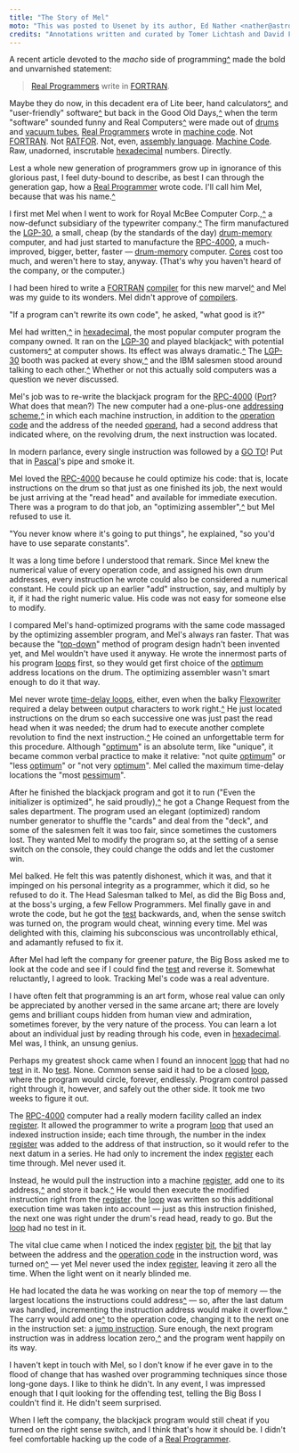 ```yaml
---
title: "The Story of Mel"
moto: "This was posted to Usenet by its author, Ed Nather <nather@astro.as.utexas.edu>, on May 21, 1983."
credits: "Annotations written and curated by Tomer Lichtash and David Frankiel"
---
```


A recent article devoted to the _macho_ side of programming[^](annotations/recent-article)
made the bold and unvarnished statement:

> [Real Programmers](glossary/real-programmer) write in [FORTRAN](glossary/fortran).

Maybe they do now,
in this decadent era of
Lite beer, hand calculators[^](annotations/calculators), and "user-friendly" software[^](annotations/user-friendly-quatations)
but back in the Good Old Days,[^](annotations/story-timeline-estimation)
when the term "software" sounded funny
and Real Computers[^](annotations/real-computers) were made out of [drums](glossary/drum-memory) and [vacuum tubes](glossary/vacuum-tube),
[Real Programmers](glossary/real-programmer) wrote in [machine code](glossary/machine-code).
Not [FORTRAN](glossary/fortran). Not [RATFOR](glossary/ratfor). Not, even, [assembly language](glossary/assembly-language).
[Machine Code](glossary/machine-code).
Raw, unadorned, inscrutable [hexadecimal](glossary/hexadecimal) numbers.
Directly.

Lest a whole new generation of programmers
grow up in ignorance of this glorious past,
I feel duty-bound to describe,
as best I can through the generation gap,
how a [Real Programmer](glossary/real-programmer) wrote code.
I'll call him Mel,
because that was his name.[^](annotations/mel-kaye-bio)

I first met Mel when I went to work for Royal McBee Computer Corp.,[^](annotations/the-timeline-of-royal-mcbee)
a now-defunct subsidiary of the typewriter company.[^](annotations/now-defunct-subsidiary)
The firm manufactured the [LGP-30](glossary/lgp-30),
a small, cheap (by the standards of the day)
[drum-memory](glossary/drum-memory) computer,
and had just started to manufacture
the [RPC-4000](glossary/rpc-4000), a much-improved,
bigger, better, faster — [drum-memory](glossary/drum-memory) computer.
[Cores](glossary/magnetic-core-memory) cost too much,
and weren't here to stay, anyway.
(That's why you haven't heard of the company,
or the computer.)

I had been hired to write a [FORTRAN](glossary/fortran) [compiler](glossary/compiler)
for this new marvel[^](annotations/librazette-marvel) and Mel was my guide to its wonders.
Mel didn't approve of [compilers](glossary/compiler).

"If a program can't rewrite its own code",
he asked, "what good is it?"

Mel had written,[^](annotations/handwritten-code)
in [hexadecimal](glossary/hexadecimal),
the most popular computer program the company owned.
It ran on the [LGP-30](glossary/lgp-30)
and played blackjack[^](annotations/mels-blackjack-game) with potential customers[^](annotations/librazette-chicago-automation-show)
at computer shows.
Its effect was always dramatic.[^](annotations/librazette-quote-1)
The [LGP-30](glossary/lgp-30) booth was packed at every show,[^](annotations/librazette-quote-2)
and the IBM salesmen stood around
talking to each other.[^](annotations/librazette-quote-3)
Whether or not this actually sold computers
was a question we never discussed.

Mel's job was to re-write
the blackjack program for the [RPC-4000](glossary/rpc-4000)
([Port](glossary/port)? What does that mean?)
The new computer had a one-plus-one
[addressing scheme](glossary/addressing-scheme),[^](annotations/instruction1)
in which each machine instruction,
in addition to the [operation code](glossary/operation-code)
and the address of the needed [operand](glossary/operand),
had a second address that indicated where, on the revolving drum,
the next instruction was located.

In modern parlance,
every single instruction was followed by a [GO TO](glossary/goto)!
Put that in [Pascal](glossary/pascal)'s pipe and smoke it.

Mel loved the [RPC-4000](glossary/rpc-4000)
because he could optimize his code:
that is, locate instructions on the drum
so that just as one finished its job,
the next would be just arriving at the "read head"
and available for immediate execution.
There was a program to do that job,
an "optimizing assembler",[^](annotations/ref1) <!-- consider removal -->
but Mel refused to use it.

"You never know where it's going to put things",
he explained, "so you'd have to use separate constants".

It was a long time before I understood that remark.
Since Mel knew the numerical value
of every operation code,
and assigned his own drum addresses,
every instruction he wrote could also be considered
a numerical constant.
He could pick up an earlier "add" instruction, say,
and multiply by it,
if it had the right numeric value.
His code was not easy for someone else to modify.

I compared Mel's hand-optimized programs
with the same code massaged by the optimizing assembler program,
and Mel's always ran faster.
That was because the "[top-down](glossary/top-down-design)" method of program design
hadn't been invented yet,
and Mel wouldn't have used it anyway.
He wrote the innermost parts of his program [loops](glossary/loop) first,
so they would get first choice
of the [optimum](glossary/optimum) address locations on the drum.
The optimizing assembler wasn't smart enough to do it that way.

Mel never wrote [time-delay loops](glossary/time-delay-loop), either,
even when the balky [Flexowriter](glossary/friden-flexowriter)
required a delay between output characters to work right.[^](annotations/flexowriter-cps)
He just located instructions on the drum
so each successive one was just past the read head
when it was needed;
the drum had to execute another complete revolution
to find the next instruction.[^](annotations/mechanical-structure-vs-original-design)
He coined an unforgettable term for this procedure.
Although "[optimum](glossary/optimum)" is an absolute term,
like "unique", it became common verbal practice
to make it relative:
"not quite [optimum](glossary/optimum)" or "less [optimum](glossary/optimum)"
or "not very [optimum](glossary/optimum)".
Mel called the maximum time-delay locations
the "most [pessimum](glossary/pessimum)".

After he finished the blackjack program
and got it to run
("Even the initializer is optimized",
he said proudly),[^](annotations/mels-note-location-00000)
he got a Change Request from the sales department.
The program used an elegant (optimized)
random number generator
to shuffle the "cards" and deal from the "deck",
and some of the salesmen felt it was too fair,
since sometimes the customers lost.
They wanted Mel to modify the program
so, at the setting of a sense switch on the console,
they could change the odds and let the customer win.

Mel balked.
He felt this was patently dishonest,
which it was,
and that it impinged on his personal integrity as a programmer,
which it did,
so he refused to do it.
The Head Salesman talked to Mel,
as did the Big Boss and, at the boss's urging,
a few Fellow Programmers.
Mel finally gave in and wrote the code,
but he got the [test](glossary/test-terminating-condition) backwards,
and, when the sense switch was turned on,
the program would cheat, winning every time.
Mel was delighted with this,
claiming his subconscious was uncontrollably ethical,
and adamantly refused to fix it.

After Mel had left the company for greener pa$ture$,
the Big Boss asked me to look at the code
and see if I could find the [test](glossary/test-terminating-condition) and reverse it.
Somewhat reluctantly, I agreed to look.
Tracking Mel's code was a real adventure.

I have often felt that programming is an art form,
whose real value can only be appreciated
by another versed in the same arcane art;
there are lovely gems and brilliant coups
hidden from human view and admiration, sometimes forever,
by the very nature of the process.
You can learn a lot about an individual
just by reading through his code,
even in [hexadecimal](glossary/hexadecimal).
Mel was, I think, an unsung genius.

Perhaps my greatest shock came
when I found an innocent [loop](glossary/loop) that had no [test](glossary/test-terminating-condition) in it.
No [test](glossary/test-terminating-condition). None.
Common sense said it had to be a closed [loop](glossary/loop),
where the program would circle, forever, endlessly.
Program control passed right through it, however,
and safely out the other side.
It took me two weeks to figure it out.

The [RPC-4000](glossary/rpc-4000) computer had a really modern facility
called an index [register](glossary/register).
It allowed the programmer to write a program [loop](glossary/loop)
that used an indexed instruction inside;
each time through,
the number in the index [register](glossary/register)
was added to the address of that instruction,
so it would refer
to the next datum in a series.
He had only to increment the index [register](glossary/register)
each time through.
Mel never used it.

Instead, he would pull the instruction into a machine [register](glossary/register),
add one to its address,[^](annotations/index-register-1)
and store it back.[^](annotations/index-register-2)
He would then execute the modified instruction
right from the [register](glossary/register).
the [loop](glossary/loop) was written so this additional execution time
was taken into account —
just as this instruction finished,
the next one was right under the drum's read head,
ready to go.
But the [loop](glossary/loop) had no test in it.

The vital clue came when I noticed
the index [register](glossary/register) [bit](glossary/bit),
the [bit](glossary/bit) that lay between the address
and the [operation code](glossary/operation-code) in the instruction word,
was turned on[^](annotations/bit-binary-note) —
yet Mel never used the index [register](glossary/register),
leaving it zero all the time.
When the light went on it nearly blinded me.

He had located the data he was working on
near the top of memory —
the largest locations the instructions could address[^](annotations/rpc-4000-operand-address) —
so, after the last datum was handled,
incrementing the instruction address
would make it overflow.[^](annotations/numeric-overflow)
The carry would add one[^](annotations/how-instructions-are-composed) to the
operation code, changing it to the next one in the instruction set:
a [jump instruction](glossary/jump-instruction).
Sure enough, the next program instruction was
in address location zero,[^](annotations/rpc-4000-drum-memory-lowest-address)
and the program went happily on its way.

I haven't kept in touch with Mel,
so I don't know if he ever gave in to the flood of
change that has washed over programming techniques
since those long-gone days.
I like to think he didn't.
In any event,
I was impressed enough that I quit looking for the
offending test,
telling the Big Boss I couldn't find it.
He didn't seem surprised.

When I left the company,
the blackjack program would still cheat
if you turned on the right sense switch,
and I think that's how it should be.
I didn't feel comfortable
hacking up the code of a [Real Programmer](glossary/real-programmer).
